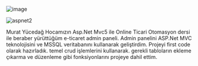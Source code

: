 ![image](https://github.com/KaptanW/MVCOnlineTicariOtomasyon/assets/102242503/0bd5dd5c-c5cc-4de4-9b93-92ad6b4f38eb)

![aspnet2](https://github.com/KaptanW/MVCOnlineTicariOtomasyon/assets/102242503/58f87ea5-905e-46be-ad77-6b50673001bd)

Murat Yücedağ Hocamızın Asp.Net Mvc5 ile Online Ticari Otomasyon dersi ile beraber yürüttüğüm e-ticaret admin paneli. Admin panelini ASP.Net MVC teknolojisini ve MSSQL veritabanını kullanarak geliştirdim. 
Projeyi first code olarak hazırladık. temel crud işlemlerini kullanarak. gerekli tabloların ekleme çıkarma ve düzenleme gibi fonksiyonlarını projeye dahil ettim.
